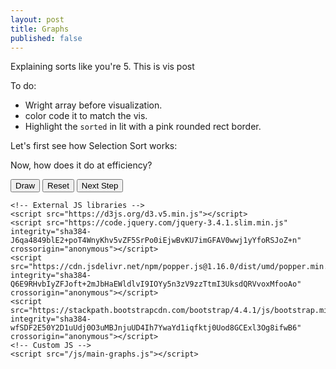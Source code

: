 ```yaml
---
layout: post
title: Graphs
published: false
---
```

Explaining sorts like you're 5.
This is vis post

To do:
- Wright array before visualization.
- color code it to match the vis.
- Highlight the `sorted` in lit with a pink rounded rect border.

Let's first see how Selection Sort works:

Now, how does it do at efficiency?

<html>
<head>
	<!-- Bootstrap -->
	<link rel="stylesheet" href="https://stackpath.bootstrapcdn.com/bootstrap/4.4.1/css/bootstrap.min.css" integrity="sha384-Vkoo8x4CGsO3+Hhxv8T/Q5PaXtkKtu6ug5TOeNV6gBiFeWPGFN9MuhOf23Q9Ifjh" crossorigin="anonymous">
	<!-- Custom styling -->
	<link rel="stylesheet" href="css/style.css">
	<link rel="preconnect" href="https://fonts.gstatic.com"> 
	<link href="https://fonts.googleapis.com/css2?family=Rubik:wght@300;400&display=swap" rel="stylesheet">
	<link rel="preconnect" href="https://fonts.gstatic.com"> 
<link href="https://fonts.googleapis.com/css2?family=Playfair+Display:ital@1&family=Rubik:wght@300;400&display=swap" rel="stylesheet">
</head>
<body>
	<!-- Bootstrap grid setup -->
	<button id="play-button" type="button" onclick="main()">Draw</button>
	<button type="button"  onclick="reset()">Reset</button>
	<button type="button"  onclick="next()">Next Step</button>
	<div class="container">
		<div class="row">
		<div id="graph-area"></div>
		</div>
	</div>

	<!-- External JS libraries -->
	<script src="https://d3js.org/d3.v5.min.js"></script>
	<script src="https://code.jquery.com/jquery-3.4.1.slim.min.js" integrity="sha384-J6qa4849blE2+poT4WnyKhv5vZF5SrPo0iEjwBvKU7imGFAV0wwj1yYfoRSJoZ+n" crossorigin="anonymous"></script>
	<script src="https://cdn.jsdelivr.net/npm/popper.js@1.16.0/dist/umd/popper.min.js" integrity="sha384-Q6E9RHvbIyZFJoft+2mJbHaEWldlvI9IOYy5n3zV9zzTtmI3UksdQRVvoxMfooAo" crossorigin="anonymous"></script>
	<script src="https://stackpath.bootstrapcdn.com/bootstrap/4.4.1/js/bootstrap.min.js" integrity="sha384-wfSDF2E50Y2D1uUdj0O3uMBJnjuUD4Ih7YwaYd1iqfktj0Uod8GCExl3Og8ifwB6" crossorigin="anonymous"></script>
	<!-- Custom JS -->
	<script src="/js/main-graphs.js"></script>
</body>
</html>

